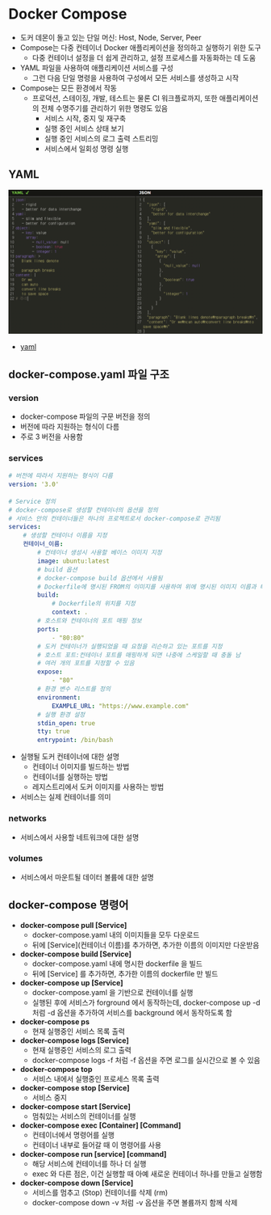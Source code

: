 # Docker Compose

- 도커 데몬이 돌고 있는 단일 머신: Host, Node, Server, Peer
- Compose는 다중 컨테이너 Docker 애플리케이션을 정의하고 실행하기 위한 도구
	- 다중 컨테이너 설정을 더 쉽게 관리하고,  설정 프로세스를 자동화하는 데 도움
- YAML 파일을 사용하여 애플리케이션 서비스를 구성
	- 그런 다음 단일 명령을 사용하여 구성에서 모든 서비스를 생성하고 시작
- Compose는 모든 환경에서 작동
	- 프로덕션, 스테이징, 개발, 테스트는 물론 CI 워크플로까지, 또한 애플리케이션의 전체 수명주기를 관리하기 위한 명령도 있음
		- 서비스 시작, 중지 및 재구축
		- 실행 중인 서비스 상태 보기
		- 실행 중인 서비스의 로그 출력 스트리밍
		- 서비스에서 일회성 명령 실행

## YAML

![yaml](https://github.com/seungwonbased/TIL/blob/main/Docker/assets/yaml1.png)

- [yaml](https://github.com/seungwonbased/TIL/blob/main/Docker/YAML.md)
## docker-compose.yaml 파일 구조

### version

- docker-compose 파일의 구문 버전을 정의
- 버전에 따라 지원하는 형식이 다름
- 주로 3 버전을 사용함

### services

```yaml
# 버전에 따라서 지원하는 형식이 다름
version: '3.0'

# Service 정의
# docker-compose로 생성할 컨테이너의 옵션을 정의
# 서비스 안의 컨테이너들은 하나의 프로젝트로서 docker-compose로 관리됨
services:
    # 생성할 컨테이너 이름을 지정
    컨테이너_이름:
        # 컨테이너 생성시 사용할 베이스 이미지 지정
        image: ubuntu:latest
        # build 옵션
        # docker-compose build 옵션에서 사용됨
        # Dockerfile에 명시된 FROM의 이미지를 사용하여 위에 명시된 이미지 이름과 태그로 새로운 이미지를 생성
        build:
            # Dockerfile의 위치를 지정
            context: .
        # 호스트와 컨테이너의 포트 매핑 정보
        ports:
            - "80:80"
        # 도커 컨테이너가 실행되었을 때 요청을 리슨하고 있는 포트를 지정
        # 호스트 포트:컨테이너 포트를 매핑하게 되면 나중에 스케일할 때 충돌 남
        # 여러 개의 포트를 지정할 수 있음
        expose:
            - "80"
        # 환경 변수 리스트를 정의
        environment:
            EXAMPLE_URL: "https://www.example.com"
        # 실행 환경 설정
        stdin_open: true
        tty: true
        entrypoint: /bin/bash
```

- 실행될 도커 컨테이너에 대한 설명
	- 컨테이너 이미지를 빌드하는 방법
	- 컨테이너를 실행하는 방법
	- 레지스트리에서 도커 이미지를 사용하는 방법
- 서비스는 실제 컨테이너를 의미

### networks

- 서비스에서 사용할 네트워크에 대한 설명

### volumes

- 서비스에서 마운트될 데이터 볼륨에 대한 설명

## docker-compose 명령어

- **docker-compose pull [Service]**
	- docker-compose.yaml 내의 이미지들을 모두 다운로드
	- 뒤에 \[Service](컨테이너 이름)를 추가하면, 추가한 이름의 이미지만 다운받음
- **docker-compose build [Service]**
	- docker-compose.yaml 내에 명시한 dockerfile 을 빌드
	- 뒤에 [Service] 를 추가하면, 추가한 이름의 dockerfile 만 빌드
- **docker-compose up [Service]**
	- docker-compose.yaml 을 기반으로 컨테이너를 실행
	- 실행된 후에 서비스가 forground 에서 동작하는데, docker-compose up -d 처럼 -d 옵션을 추가하여 서비스를 background 에서 동작하도록 함
- **docker-compose ps**
	- 현재 실행중인 서비스 목록 출력
- **docker-compose logs [Service]**
	- 현재 실행중인 서비스의 로그 출력
	- docker-compose logs -f 처럼 -f 옵션을 주면 로그를 실시간으로 볼 수 있음
- **docker-compose top**
	- 서비스 내에서 실행중인 프로세스 목록 출력
- **docker-compose stop [Service]**
	- 서비스 중지
- **docker-compose start [Service]**
	- 멈춰있는 서비스의 컨테이너를 실행
- **docker-compose exec \[Container] \[Command]**
	- 컨테이너에서 명령어를 실행
	- 컨테이너 내부로 들어갈 때 이 명령어를 사용
- **docker-compose run \[service] \[command]**
	- 해당 서비스에 컨테이너를 하나 더 실행
	- exec 와 다른 점은, 이건 실행할 때 아예 새로운 컨테이너 하나를 만들고 실행함
- **docker-compose down [Service]**
	- 서비스를 멈추고 (Stop) 컨테이너를 삭제 (rm)
	- docker-compose down -v 처럼 -v 옵션을 주면 볼륨까지 함께 삭제

